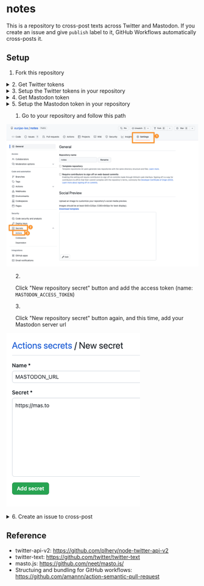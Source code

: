 # notes

This is a repository to cross-post texts across Twitter and Mastodon. If you create an issue and give `publish` label to it, GitHub Workflows automatically cross-posts it.

## Setup

1. Fork this repository

<details>
<summary>
2. Get Twitter tokens
</summary>

1. Go to https://developer.twitter.com/portal/dashboard

![Twitter](./public/twitter-01.png)

2. Click the app to see the tokens

![Twitter](./public/twitter-02.png)

3. Grab them all

![Twitter](./public/twitter-03.png)

You need

- `TWITTER_CONSUMER_KEY`
- `TWITTER_CONSUMER_SECRET`
- `TWITTER_ACCESS_TOKEN_KEY`
- `TWITTER_ACCESS_TOKEN_SECRET`

</details>

<details>
<summary>
3. Setup the Twitter tokens in your repository
</summary>

1. Go to your repository and follow this path

![GitHub](./public/github-01.png)

2. Click "New repository secret" button and add the keys above. You need to add secret one-by-one.

![GitHub](./public/github-02.png)

![GitHub](./public/github-03.png)

</details>

<details>
<summary>
4. Get Mastodon token
</summary>

1. Go to your Mastodon server and follow this path to create a new application

![Mastodon](./public/mastodon-01.png)

![Mastodon](./public/mastodon-02.png)

2. Name the application and the rest is optional. (`write` permission is what we need and it's checked by default)

![Mastodon](./public/mastodon-03.png)

3. After creating it, open the app again, and you'll get the access token.

![Mastodon](./public/mastodon-04.png)

</details>

<details>
<summary>
5. Setup the Mastodon token in your repository
<summary>

1. Go to your repository and follow this path

![GitHub](./public/github-01.png)

2. Click "New repository secret" button and add the access token (name: `MASTODON_ACCESS_TOKEN`)

3. Click "New repository secret" button again, and this time, add your Mastodon server url

![GitHub](./public/mastodon-05.png)

</details>

<details>
<summary>
6. Create an issue to cross-post
</summary>

1. Go to your Issues tab on your repository

![Issues](./public/issue-01.png)

2. Create an issue with a label `publish`. Or, you can create an issue first, and later add a label `publish` when you're ready to publish it.

![Issues](./public/issue-01.png)

3. voilà! It's done.

</details>

## Reference

- twitter-api-v2: https://github.com/plhery/node-twitter-api-v2
- twitter-text: https://github.com/twitter/twitter-text
- masto.js: https://github.com/neet/masto.js/
- Structuing and bundling for GitHub workflows: https://github.com/amannn/action-semantic-pull-request
